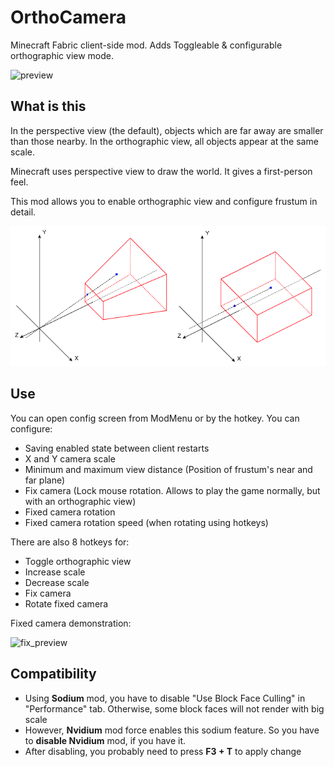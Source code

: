 # OrthoCamera
Minecraft Fabric client-side mod. Adds Toggleable & configurable orthographic view mode.

![preview](preview/preview.gif)

## What is this
In the perspective view (the default), objects which are far away are smaller than those nearby. In the orthographic view, all objects appear at the same scale.

Minecraft uses perspective view to draw the world. It gives a first-person feel. 

This mod allows you to enable orthographic view and configure frustum in detail.

![views_diff](preview/views_diff.png)

## Use
You can open config screen from ModMenu or by the hotkey. You can configure:
- Saving enabled state between client restarts
- X and Y camera scale
- Minimum and maximum view distance (Position of frustum's near and far plane)
- Fix camera (Lock mouse rotation. Allows to play the game normally, but with an orthographic view)
- Fixed camera rotation
- Fixed camera rotation speed (when rotating using hotkeys)

There are also 8 hotkeys for:
- Toggle orthographic view
- Increase scale
- Decrease scale
- Fix camera
- Rotate fixed camera

Fixed camera demonstration:

![fix_preview](preview/fix_preview.gif)

## Compatibility
- Using **Sodium** mod, you have to disable "Use Block Face Culling" in "Performance" tab. Otherwise, some block faces will not render with big scale
- However, **Nvidium** mod force enables this sodium feature. So you have to **disable Nvidium** mod, if you have it. 
- After disabling, you probably need to press **F3 + T** to apply change
